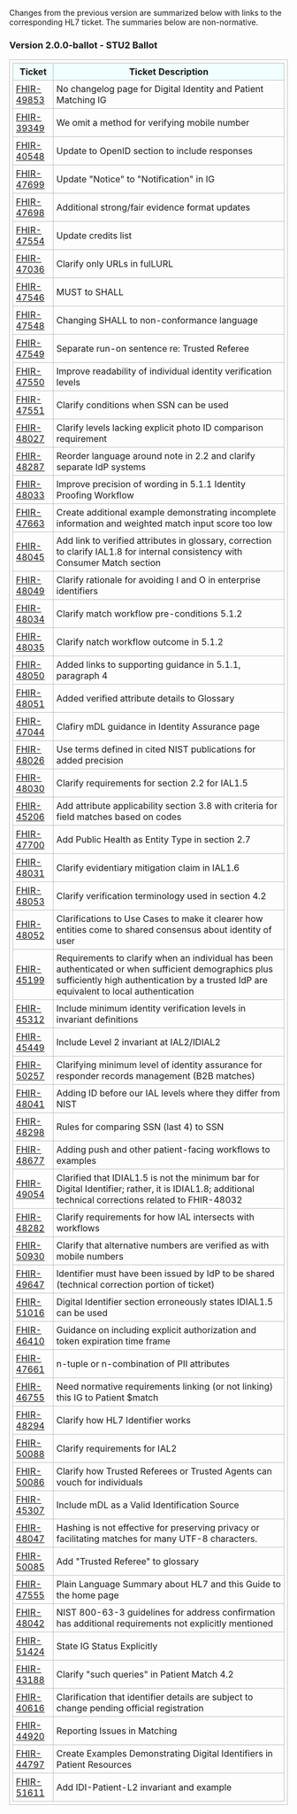 Changes from the previous version are summarized below with links to the corresponding HL7 ticket. The summaries below are non-normative.

### Version 2.0.0-ballot - STU2 Ballot

|Ticket|Ticket Description|
|---------|----------|
|[FHIR-49853](https://jira.hl7.org/browse/FHIR-49853)|No changelog page for Digital Identity and Patient Matching IG|
|[FHIR-39349](https://jira.hl7.org/browse/FHIR-39349)|We omit a method for verifying mobile number|
|[FHIR-40548](https://jira.hl7.org/browse/FHIR-40548)|Update to OpenID section to include responses|
|[FHIR-47699](https://jira.hl7.org/browse/FHIR-47699)|Update "Notice" to "Notification" in IG|
|[FHIR-47698](https://jira.hl7.org/browse/FHIR-47698)|Additional strong/fair evidence format updates|
|[FHIR-47554](https://jira.hl7.org/browse/FHIR-47554)|Update credits list|
|[FHIR-47036](https://jira.hl7.org/browse/FHIR-47036)|Clarify only URLs in fulLURL|
|[FHIR-47546](https://jira.hl7.org/browse/FHIR-47546)|MUST to SHALL|
|[FHIR-47548](https://jira.hl7.org/browse/FHIR-47548)|Changing SHALL to non-conformance language|
|[FHIR-47549](https://jira.hl7.org/browse/FHIR-47549)|Separate run-on sentence re: Trusted Referee|   
|[FHIR-47550](https://jira.hl7.org/browse/FHIR-47550)|Improve readability of individual identity verification levels|
|[FHIR-47551](https://jira.hl7.org/browse/FHIR-47551)|Clarify conditions when SSN can be used|
|[FHIR-48027](https://jira.hl7.org/browse/FHIR-48027)|Clarify levels lacking explicit photo ID comparison requirement|
|[FHIR-48287](https://jira.hl7.org/browse/FHIR-48287)|Reorder language around note in 2.2 and clarify separate IdP systems|
|[FHIR-48033](https://jira.hl7.org/browse/FHIR-48033)|Improve precision of wording in 5.1.1 Identity Proofing Workflow|
|[FHIR-47663](https://jira.hl7.org/browse/FHIR-47663)|Create additional example demonstrating incomplete information and weighted match input score too low|
|[FHIR-48045](https://jira.hl7.org/browse/FHIR-48045)|Add link to verified attributes in glossary, correction to clarify IAL1.8 for internal consistency with Consumer Match section|
|[FHIR-48049](https://jira.hl7.org/browse/FHIR-48049)|Clarify rationale for avoiding I and O in enterprise identifiers|
|[FHIR-48034](https://jira.hl7.org/browse/FHIR-48034)|Clarify match workflow pre-conditions 5.1.2|
|[FHIR-48035](https://jira.hl7.org/browse/FHIR-48035)|Clarify natch workflow outcome in 5.1.2|
|[FHIR-48050](https://jira.hl7.org/browse/FHIR-48050)|Added links to supporting guidance in 5.1.1, paragraph 4|
|[FHIR-48051](https://jira.hl7.org/browse/FHIR-48051)|Added verified attribute details to Glossary|
|[FHIR-47044](https://jira.hl7.org/browse/FHIR-47044)|Clafiry mDL guidance in Identity Assurance page|
|[FHIR-48026](https://jira.hl7.org/browse/FHIR-48026)|Use terms defined in cited NIST publications for added precision|
|[FHIR-48030](https://jira.hl7.org/browse/FHIR-48030)|Clarify requirements for section 2.2 for IAL1.5|
|[FHIR-45206](https://jira.hl7.org/browse/FHIR-45206)|Add attribute applicability section 3.8 with criteria for field matches based on codes|
|[FHIR-47700](https://jira.hl7.org/browse/FHIR-47700)|Add Public Health as Entity Type in section 2.7|
|[FHIR-48031](https://jira.hl7.org/browse/FHIR-48031)|Clarify evidentiary mitigation claim in IAL1.6|
|[FHIR-48053](https://jira.hl7.org/browse/FHIR-48053)|Clarify verification terminology used in section 4.2|
|[FHIR-48052](https://jira.hl7.org/browse/FHIR-48052)|Clarifications to Use Cases to make it clearer how entities come to shared consensus about identity of user|
|[FHIR-45199](https://jira.hl7.org/browse/FHIR-45199)|Requirements to clarify when an individual has been authenticated or when sufficient demographics plus sufficiently high authentication by a trusted IdP are equivalent to local authentication|
|[FHIR-45312](https://jira.hl7.org/browse/FHIR-45312)|Include minimum identity verification levels in invariant definitions|
|[FHIR-45449](https://jira.hl7.org/browse/FHIR-45449)|Include Level 2 invariant at IAL2/IDIAL2|
|[FHIR-50257](https://jira.hl7.org/browse/FHIR-50257)|Clarifying minimum level of identity assurance for responder records management (B2B matches)|
|[FHIR-48041](https://jira.hl7.org/browse/FHIR-48041)|Adding ID before our IAL levels where they differ from NIST|
|[FHIR-48298](https://jira.hl7.org/browse/FHIR-48298)|Rules for comparing SSN (last 4) to SSN|
|[FHIR-48677](https://jira.hl7.org/browse/FHIR-48677)|Adding push and other patient-facing workflows to examples|
|[FHIR-49054](https://jira.hl7.org/browse/FHIR-49054)|Clarified that IDIAL1.5 is not the minimum bar for Digital Identifier; rather, it is IDIAL1.8; additional technical corrections related to FHIR-48032|
|[FHIR-48282](https://jira.hl7.org/browse/FHIR-48282)|Clarify requirements for how IAL intersects with workflows|
|[FHIR-50930](https://jira.hl7.org/browse/FHIR-50930)|Clarify that alternative numbers are verified as with mobile numbers|
|[FHIR-49647](https://jira.hl7.org/browse/FHIR-49647)|Identifier must have been issued by IdP to be shared (technical correction portion of ticket)|
|[FHIR-51016](https://jira.hl7.org/browse/FHIR-51016)|Digital Identifier section erroneously states IDIAL1.5 can be used|
|[FHIR-46410](https://jira.hl7.org/browse/FHIR-46410)|Guidance on including explicit authorization and token expiration time frame|
|[FHIR-47661](https://jira.hl7.org/browse/FHIR-47661)|n-tuple or n-combination of PII attributes|
|[FHIR-46755](https://jira.hl7.org/browse/FHIR-46755)|Need normative requirements linking (or not linking) this IG to Patient $match|
|[FHIR-48294](https://jira.hl7.org/browse/FHIR-48294)|Clarify how HL7 Identifier works|
|[FHIR-50088](https://jira.hl7.org/browse/FHIR-50088)|Clarify requirements for IAL2|
|[FHIR-50086](https://jira.hl7.org/browse/FHIR-50086)|Clarify how Trusted Referees or Trusted Agents can vouch for individuals|
|[FHIR-45307](https://jira.hl7.org/browse/FHIR-45307)|Include mDL as a Valid Identification Source|
|[FHIR-48047](https://jira.hl7.org/browse/FHIR-48047)|Hashing is not effective for preserving privacy or facilitating matches for many UTF-8 characters.|
|[FHIR-50085](https://jira.hl7.org/browse/FHIR-50085)|Add "Trusted Referee" to glossary|
|[FHIR-47555](https://jira.hl7.org/browse/FHIR-47555)|Plain Language Summary about HL7 and this Guide to the home page|
|[FHIR-48042](https://jira.hl7.org/browse/FHIR-48042)|NIST 800-63-3 guidelines for address confirmation has additional requirements not explicitly mentioned|
|[FHIR-51424](https://jira.hl7.org/browse/FHIR-51424)|State IG Status Explicitly|
|[FHIR-43188](https://jira.hl7.org/browse/FHIR-43188)|Clarify "such queries" in Patient Match 4.2|
|[FHIR-40616](https://jira.hl7.org/browse/FHIR-40616)|Clarification that identifier details are subject to change pending official registration|
|[FHIR-44920](https://jira.hl7.org/browse/FHIR-44920)|Reporting Issues in Matching
|[FHIR-44797](https://jira.hl7.org/browse/FHIR-44797)|Create Examples Demonstrating Digital Identifiers in Patient Resources|
|[FHIR-51611](https://jira.hl7.org/browse/FHIR-51611)|Add IDI-Patient-L2 invariant and example|

<style>
table, th, td 
{
  border: 1px solid Silver; 
  padding: 5px
}
th {
  background: Azure; 
}
</style>
